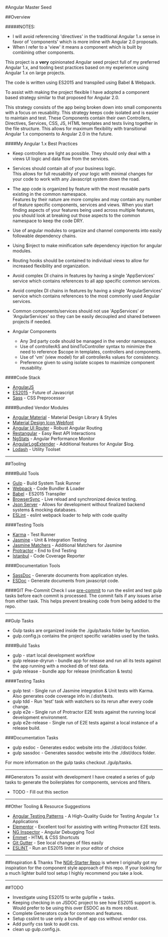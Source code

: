 #Angular Master Seed

##Overview

#####NOTES:
* I will avoid referencing 'directives' in the traditional Angular 1.x sense in favor of 'components' which is more inline with Angular 2.0 proposals.
* When I refer to a 'view' it means a component which is built by combining other components.

This project is a **very** opinionated Angular seed project full of my preferred Angular 1.x, and tooling best practices based on my experience using Angular 1.x on large projects.

The code is written using ES2015 and transpiled using Babel & Webpack.

To assist with making the project flexible I have adopted a component based strategy similar to that proposed for Angular 2.0.  

This strategy consists of the app being broken down into small components with a focus on reusability.  This strategy keeps code isolated and is easier to maintain and test.  These Components contain their own Controllers, Directives, Services, CSS, JS, HTML templates and tests living together in the file structure.  This allows for maximum flexibility with transitional Angular 1.x components to Angular 2.0 in the future.

####My Angular 1.x Best Practices
* Keep controllers are light as possible.
They should only deal with a views UI logic and data flow from the services.

* Services should contain all of your business logic.  
This allows for full reusability of your logic with minimal changes for your code to work with any Javascript system down the road.

*  The app code is organized by feature with the most reusable parts existing in the common namespace.  
Features by their nature are more complex and may contain any number of feature specific components, services and views.  When you start finding aspects of your features being used across multiple features, you should look at breaking out those aspects to the common namespace to keep the code DRY.

* Use of angular modules to organize and channel components into easily followable dependency chains.

* Using $inject to make minification safe dependency injection for angular modules.

* Routing hooks should be contained to individual views to allow for increased flexibility and organization.

* Avoid complex DI chains in features by having a single 'AppServices' service which contains references to all app specific common services.

* Avoid complex DI chains in features by having a single 'AngularServices' service which contains references to the most commonly used Angular services.

* Common components/services should not use 'AppServices' or 'AngularServices' so they can be easily decoupled and shared between projects if needed.

* Angular Components
  * Any 3rd party code should be managed in the vendor namespace.
  * Use of controllerAS and bindToController syntax to minimize the need to reference $scope in templates, controllers and components.
  * Use of 'vm' (view model) for all controllerAs values for consistency.
  * Preference given to using isolate scopes to maximize component reusability.

####Code Stack
* [AngularJS](https://angularjs.org/)
* [ES2015](https://babeljs.io/docs/learn-es2015/) - Future of Javascript
* [Sass](http://sass-lang.com/) - CSS Preprocessor

####Bundled Vendor Modules
* [Angular Material](https://material.angularjs.org/) - Material Design Library & Styles
* [Material Design Icon Webfont](https://www.google.com/design/icons/)
* [Angular UI Router](https://github.com/angular-ui/ui-router) - Robust Angular Routing
* [Restangular](https://github.com/mgonto/restangular) - Easy Rest API Interactions
* [NgStats](https://github.com/kentcdodds/ng-stats) - Angular Performance Monitor
* [AngularLogExtender](https://github.com/lwhiteley/AngularLogExtender) - Additional features for Angular $log.
* [Lodash](https://lodash.com/) - Utility Toolset

---
##Tooling

####Build Tools
* [Gulp](http://gulpjs.com/) - Build System Task Runner
* [Webpack](http://webpack.github.io/) - Code Bundler & Loader
* [Babel](https://babeljs.io/) - ES2015 Transpiler
* [BrowserSync](http://www.browsersync.io/) - Live reload and synchronized device testing.
* [Json Server](https://github.com/typicode/json-server) - Allows for development without finalized backend systems & mocking databases.
* [ESLint](http://eslint.org/) - eslint webpack loader to help with code quality

####Testing Tools
* [Karma](http://karma-runner.github.io/) - Test Runner
* [Jasmine](http://jasmine.github.io/2.3/introduction.html) - Unit & Integration Testing
* [Jasmine Matchers](https://github.com/JamieMason/Jasmine-Matchers) - Additional Matchers for Jasmine
* [Protractor](https://angular.github.io/protractor/#/) - End to End Testing
* [Istanbul](https://gotwarlost.github.io/istanbul/) - Code Coverage Reporter

####Documentation Tools
* [SassDoc](http://sassdoc.com/) - Generate documents from application styles.
* [ESDoc](https://esdoc.org/) - Generate documents from javascript code.

####GIT Pre-Commit Check
I use [pre-commit](https://github.com/observing/pre-commit) to run the eslint and test gulp tasks before each commit is processed.  The commit fails if any issues arise from either task. This helps prevent breaking code from being added to the repo.

---
##Gulp Tasks
* Gulp tasks are organized inside the ./gulp/tasks folder by function.
* gulp.config.js contains the project specific variables used by the tasks.

####Build Tasks
* gulp - start local development workflow
* gulp release-dryrun - bundle app for release and run all its tests against the app running with a mocked db of test data.
* gulp release - bundle app for release (minification & tests)

####Testing Tasks
* gulp test - Single run of Jasmine integration & Unit tests with Karma. Also generates code coverage info in /.dist/tests.
* gulp tdd - Run 'test' task with watchers so its rerun after every code change.
* gulp e2e - Single run of Protractor E2E tests against the running local development environment.
* gulp e2e-release - Single run of E2E tests against a local instance of a release build.

###Documentation Tasks
* gulp esdoc - Generates esdoc website into the ./dist/docs folder.
* gulp sassdoc - Generates sassdoc website into the ./dist/docs folder.

For more information on the gulp tasks checkout ./gulp/tasks.

---
##Generators
To assist with development I have created a series of gulp tasks to generate the boilerplates for components, services and filters.

* TODO - Fill out this section

---
##Other Tooling & Resource Suggestions
* [Angular Testing Patterns](https://github.com/daniellmb/angular-test-patterns) - A High-Quality Guide for Testing Angular 1.x Applications
* [Elementor](https://github.com/andresdominguez/elementor) - Excellent tool for assisting with writing Protractor E2E tests.
* [NG Inspector](http://ng-inspector.org/) - Angular Debugging Tool
* [Emmet](http://emmet.io/) - HTML & CSS Shortcuts
* [Git Gutter](https://github.com/gitgutter) - See local changes of files easily
* [ESLINT](http://eslint.org/) - Run an ES2015 linter in your editor of choice

---
##Inspiration & Thanks
The [NG6-Starter Repo](https://github.com/angular-class/NG6-starter) is where I originally got my inspiration for the component style approach of this repo.  If your looking for a much lighter build tool setup I highly recommend you take a look.

---
##TODO
* Investigate using ES2015 to write gulpfile + tasks.
* Keeping checking in on JSDOC project to see how ES2015 support is.  Would prefer to be using this over ESDOC as its more robust.
* Complete Generators code for common and features.
* Setup csslint to use only a bundle of app css without vendor css.
* Add purify css task to audit css.
* clean up gulp.config.js.
